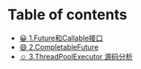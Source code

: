 # Table of contents

* [😀 1.Future和Callable接口](README.md)
* [😄 2.CompletableFuture](2.completablefuture.md)
* [☺ 3.ThreadPoolExecutor 源码分析](3.threadpoolexecutor-yuan-ma-fen-xi.md)
